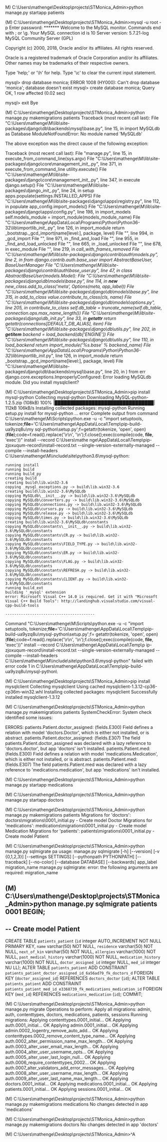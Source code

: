 M) C:\Users\mathenge\Desktop\projects\STMonica_Admin>python manage.py startapp patients

(M) C:\Users\mathenge\Desktop\projects\STMonica_Admin>mysql -u root -p
Enter password: *******
Welcome to the MySQL monitor.  Commands end with ; or \g.
Your MySQL connection id is 10
Server version: 5.7.21-log MySQL Community Server (GPL)

Copyright (c) 2000, 2018, Oracle and/or its affiliates. All rights reserved.

Oracle is a registered trademark of Oracle Corporation and/or its
affiliates. Other names may be trademarks of their respective
owners.

Type 'help;' or '\h' for help. Type '\c' to clear the current input statement.

mysql> drop database monica;
ERROR 1008 (HY000): Can't drop database 'monica'; database doesn't exist
mysql> create database monica;
Query OK, 1 row affected (0.02 sec)

mysql> exit
Bye

(M) C:\Users\mathenge\Desktop\projects\STMonica_Admin>python manage.py makemigrations patients
Traceback (most recent call last):
  File "C:\Users\mathenge\M\lib\site-packages\django\db\backends\mysql\base.py", line 15, in <module>
    import MySQLdb as Database
ModuleNotFoundError: No module named 'MySQLdb'

The above exception was the direct cause of the following exception:

Traceback (most recent call last):
  File "manage.py", line 15, in <module>
    execute_from_command_line(sys.argv)
  File "C:\Users\mathenge\M\lib\site-packages\django\core\management\__init__.py", line 371, in execute_from_command_line
    utility.execute()
  File "C:\Users\mathenge\M\lib\site-packages\django\core\management\__init__.py", line 347, in execute
    django.setup()
  File "C:\Users\mathenge\M\lib\site-packages\django\__init__.py", line 24, in setup
    apps.populate(settings.INSTALLED_APPS)
  File "C:\Users\mathenge\M\lib\site-packages\django\apps\registry.py", line 112, in populate
    app_config.import_models()
  File "C:\Users\mathenge\M\lib\site-packages\django\apps\config.py", line 198, in import_models
    self.models_module = import_module(models_module_name)
  File "C:\Users\mathenge\AppData\Local\Programs\Python\Python36-32\lib\importlib\__init__.py", line 126, in import_module
    return _bootstrap._gcd_import(name[level:], package, level)
  File "<frozen importlib._bootstrap>", line 994, in _gcd_import
  File "<frozen importlib._bootstrap>", line 971, in _find_and_load
  File "<frozen importlib._bootstrap>", line 955, in _find_and_load_unlocked
  File "<frozen importlib._bootstrap>", line 665, in _load_unlocked
  File "<frozen importlib._bootstrap_external>", line 678, in exec_module
  File "<frozen importlib._bootstrap>", line 219, in _call_with_frames_removed
  File "C:\Users\mathenge\M\lib\site-packages\django\contrib\auth\models.py", line 2, in <module>
    from django.contrib.auth.base_user import AbstractBaseUser, BaseUserManager
  File "C:\Users\mathenge\M\lib\site-packages\django\contrib\auth\base_user.py", line 47, in <module>
    class AbstractBaseUser(models.Model):
  File "C:\Users\mathenge\M\lib\site-packages\django\db\models\base.py", line 114, in __new__
    new_class.add_to_class('_meta', Options(meta, app_label))
  File "C:\Users\mathenge\M\lib\site-packages\django\db\models\base.py", line 315, in add_to_class
    value.contribute_to_class(cls, name)
  File "C:\Users\mathenge\M\lib\site-packages\django\db\models\options.py", line 205, in contribute_to_class
    self.db_table = truncate_name(self.db_table, connection.ops.max_name_length())
  File "C:\Users\mathenge\M\lib\site-packages\django\db\__init__.py", line 33, in __getattr__
    return getattr(connections[DEFAULT_DB_ALIAS], item)
  File "C:\Users\mathenge\M\lib\site-packages\django\db\utils.py", line 202, in __getitem__
    backend = load_backend(db['ENGINE'])
  File "C:\Users\mathenge\M\lib\site-packages\django\db\utils.py", line 110, in load_backend
    return import_module('%s.base' % backend_name)
  File "C:\Users\mathenge\AppData\Local\Programs\Python\Python36-32\lib\importlib\__init__.py", line 126, in import_module
    return _bootstrap._gcd_import(name[level:], package, level)
  File "C:\Users\mathenge\M\lib\site-packages\django\db\backends\mysql\base.py", line 20, in <module>
    ) from err
django.core.exceptions.ImproperlyConfigured: Error loading MySQLdb module.
Did you install mysqlclient?

(M) C:\Users\mathenge\Desktop\projects\STMonica_Admin>pip install mysql-python
Collecting mysql-python
  Downloading MySQL-python-1.2.5.zip (108kB)
    100% |████████████████████████████████| 112kB 106kB/s
Installing collected packages: mysql-python
  Running setup.py install for mysql-python ... error
    Complete output from command C:\Users\mathenge\M\Scripts\python.exe -u -c "import setuptools, tokenize;__file__='C:\\Users\\mathenge\\AppData\\Local\\Temp\\pip-build-ua9yzq8u\\my
sql-python\\setup.py';f=getattr(tokenize, 'open', open)(__file__);code=f.read().replace('\r\n', '\n');f.close();exec(compile(code, __file__, 'exec'))" install --record C:\Users\mathe
nge\AppData\Local\Temp\pip-zjoxuqum-record\install-record.txt --single-version-externally-managed --compile --install-headers C:\Users\mathenge\M\include\site\python3.6\mysql-python:

    running install
    running build
    running build_py
    creating build
    creating build\lib.win32-3.6
    copying _mysql_exceptions.py -> build\lib.win32-3.6
    creating build\lib.win32-3.6\MySQLdb
    copying MySQLdb\__init__.py -> build\lib.win32-3.6\MySQLdb
    copying MySQLdb\converters.py -> build\lib.win32-3.6\MySQLdb
    copying MySQLdb\connections.py -> build\lib.win32-3.6\MySQLdb
    copying MySQLdb\cursors.py -> build\lib.win32-3.6\MySQLdb
    copying MySQLdb\release.py -> build\lib.win32-3.6\MySQLdb
    copying MySQLdb\times.py -> build\lib.win32-3.6\MySQLdb
    creating build\lib.win32-3.6\MySQLdb\constants
    copying MySQLdb\constants\__init__.py -> build\lib.win32-3.6\MySQLdb\constants
    copying MySQLdb\constants\CR.py -> build\lib.win32-3.6\MySQLdb\constants
    copying MySQLdb\constants\FIELD_TYPE.py -> build\lib.win32-3.6\MySQLdb\constants
    copying MySQLdb\constants\ER.py -> build\lib.win32-3.6\MySQLdb\constants
    copying MySQLdb\constants\FLAG.py -> build\lib.win32-3.6\MySQLdb\constants
    copying MySQLdb\constants\REFRESH.py -> build\lib.win32-3.6\MySQLdb\constants
    copying MySQLdb\constants\CLIENT.py -> build\lib.win32-3.6\MySQLdb\constants
    running build_ext
    building '_mysql' extension
    error: Microsoft Visual C++ 14.0 is required. Get it with "Microsoft Visual C++ Build Tools": http://landinghub.visualstudio.com/visual-cpp-build-tools

    ----------------------------------------
Command "C:\Users\mathenge\M\Scripts\python.exe -u -c "import setuptools, tokenize;__file__='C:\\Users\\mathenge\\AppData\\Local\\Temp\\pip-build-ua9yzq8u\\mysql-python\\setup.py';f=
getattr(tokenize, 'open', open)(__file__);code=f.read().replace('\r\n', '\n');f.close();exec(compile(code, __file__, 'exec'))" install --record C:\Users\mathenge\AppData\Local\Temp\p
ip-zjoxuqum-record\install-record.txt --single-version-externally-managed --compile --install-headers C:\Users\mathenge\M\include\site\python3.6\mysql-python" failed with error code
1 in C:\Users\mathenge\AppData\Local\Temp\pip-build-ua9yzq8u\mysql-python\

(M) C:\Users\mathenge\Desktop\projects\STMonica_Admin>pip install mysqlclient
Collecting mysqlclient
  Using cached mysqlclient-1.3.12-cp36-cp36m-win32.whl
Installing collected packages: mysqlclient
Successfully installed mysqlclient-1.3.12

(M) C:\Users\mathenge\Desktop\projects\STMonica_Admin>python manage.py makemigrations patients
SystemCheckError: System check identified some issues:

ERRORS:
patients.Patient.doctor_assigned: (fields.E300) Field defines a relation with model 'doctors.Doctor', which is either not installed, or is abstract.
patients.Patient.doctor_assigned: (fields.E307) The field patients.Patient.doctor_assigned was declared with a lazy reference to 'doctors.doctor', but app 'doctors' isn't installed.
patients.Patient.med: (fields.E300) Field defines a relation with model 'medications.Medication', which is either not installed, or is abstract.
patients.Patient.med: (fields.E307) The field patients.Patient.med was declared with a lazy reference to 'medications.medication', but app 'medications' isn't installed.

(M) C:\Users\mathenge\Desktop\projects\STMonica_Admin>python manage.py startapp medications

(M) C:\Users\mathenge\Desktop\projects\STMonica_Admin>python manage.py startapp doctors

(M) C:\Users\mathenge\Desktop\projects\STMonica_Admin>python manage.py makemigrations patients
Migrations for 'doctors':
  doctors\migrations\0001_initial.py
    - Create model Doctor
Migrations for 'medications':
  medications\migrations\0001_initial.py
    - Create model Medication
Migrations for 'patients':
  patients\migrations\0001_initial.py
    - Create model Patient

(M) C:\Users\mathenge\Desktop\projects\STMonica_Admin>python manage.py sqlmigrate pa
usage: manage.py sqlmigrate [-h] [--version] [-v {0,1,2,3}]
                            [--settings SETTINGS] [--pythonpath PYTHONPATH]
                            [--traceback] [--no-color] [--database DATABASE]
                            [--backwards]
                            app_label migration_name
manage.py sqlmigrate: error: the following arguments are required: migration_name

(M) C:\Users\mathenge\Desktop\projects\STMonica_Admin>python manage.py sqlmigrate patients 0001
BEGIN;
--
-- Create model Patient
--
CREATE TABLE `patients_patient` (`id` integer AUTO_INCREMENT NOT NULL PRIMARY KEY, `name` varchar(50) NOT NULL, `residence` varchar(50) NOT NULL, `next_of_kin` varchar(50) NOT NULL,
`allergies` varchar(1000) NOT NULL, `past_medical_history` varchar(1000) NOT NULL, `medication_history` varchar(1000) NOT NULL, `doctor_assigned_id` integer NULL, `med_id` integer NU
LL);
ALTER TABLE `patients_patient` ADD CONSTRAINT `patients_patient_doctor_assigned_id_6a56ad79_fk_doctors_d` FOREIGN KEY (`doctor_assigned_id`) REFERENCES `doctors_doctor` (`id`);
ALTER TABLE `patients_patient` ADD CONSTRAINT `patients_patient_med_id_e3368739_fk_medications_medication_id` FOREIGN KEY (`med_id`) REFERENCES `medications_medication` (`id`);
COMMIT;

(M) C:\Users\mathenge\Desktop\projects\STMonica_Admin>python manage.py migrate
Operations to perform:
  Apply all migrations: admin, auth, contenttypes, doctors, medications, patients, sessions
Running migrations:
  Applying contenttypes.0001_initial... OK
  Applying auth.0001_initial... OK
  Applying admin.0001_initial... OK
  Applying admin.0002_logentry_remove_auto_add... OK
  Applying contenttypes.0002_remove_content_type_name... OK
  Applying auth.0002_alter_permission_name_max_length... OK
  Applying auth.0003_alter_user_email_max_length... OK
  Applying auth.0004_alter_user_username_opts... OK
  Applying auth.0005_alter_user_last_login_null... OK
  Applying auth.0006_require_contenttypes_0002... OK
  Applying auth.0007_alter_validators_add_error_messages... OK
  Applying auth.0008_alter_user_username_max_length... OK
  Applying auth.0009_alter_user_last_name_max_length... OK
  Applying doctors.0001_initial... OK
  Applying medications.0001_initial... OK
  Applying patients.0001_initial... OK
  Applying sessions.0001_initial... OK

(M) C:\Users\mathenge\Desktop\projects\STMonica_Admin>python manage.py makemigrations medications
No changes detected in app 'medications'

(M) C:\Users\mathenge\Desktop\projects\STMonica_Admin>python manage.py makemigrations doctors
No changes detected in app 'doctors'

(M) C:\Users\mathenge\Desktop\projects\STMonica_Admin>^A
